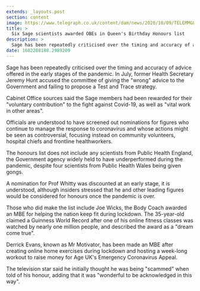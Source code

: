 ```yaml
--- 
extends: _layouts.post 
section: content 
image: https://www.telegraph.co.uk/content/dam/news/2020/10/09/TELEMMGLPICT000241458884_trans_NvBQzQNjv4Bq_EoEYgYZxpK9ejlWvAyXmxM06hozMcaWDVhPGJ9nhDQ.jpeg?impolicy=logo-overlay 
title: > 
  Six Sage scientists awarded OBEs in Queen's Birthday Honours list 
description: > 
  Sage has been repeatedly criticised over the timing and accuracy of advice offered in the early stages of the pandemic.In July, former Health Secretary Jeremy Hunt accused the committee of giving the "wrong" advice to the Government and failing to propose a Test and Trace strategy.Cabinet Office sources said the Sage members had been rewarded for their "voluntary contribution" to the fight against Covid-19, as well as "vital work in other areas".The honours list does not include any scientists from Public Health England, the Government agency widely held to have underperformed during the pandemic, despite four scientists from Public Health Wales being given gongs.Those who did make the list include Joe Wicks, the Body Coach awarded an MBE for helping the nation keep fit during lockdown. 
date: 1602288188.2989209 
--- 
```

Sage has been repeatedly criticised over the timing and accuracy of advice offered in the early stages of the pandemic. In July, former Health Secretary Jeremy Hunt accused the committee of giving the "wrong" advice to the Government and failing to propose a Test and Trace strategy.

Cabinet Office sources said the Sage members had been rewarded for their "voluntary contribution" to the fight against Covid-19, as well as "vital work in other areas".

Officials are understood to have screened out nominations for figures who continue to manage the response to coronavirus and whose actions might be seen as controversial, focusing instead on community volunteers, hospital chiefs and frontline healthworkers.

The honours list does not include any scientists from Public Health England, the Government agency widely held to have underperformed during the pandemic, despite four scientists from Public Health Wales being given gongs.

A nomination for Prof Whitty was discounted at an early stage, it is understood, although insiders stressed that he and other leading figures would be considered for honours once the pandemic is over.

Those who did make the list include Joe Wicks, the Body Coach awarded an MBE for helping the nation keep fit during lockdown. The 35-year-old claimed a Guinness World Record after one of his online fitness classes was watched by nearly one million people, and described the award as a "dream come true".

Derrick Evans, known as Mr Motivator, has been made an MBE after creating online home exercises during lockdown and hosting a week-long workout to raise money for Age UK's Emergency Coronavirus Appeal.

The television star said he initially thought he was being "scammed" when told of his honour, adding that it was "wonderful to be acknowledged in this way".